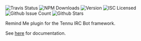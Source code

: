 ![Travis Status](https://img.shields.io/travis/Tennu/tennu-remindme.svg) ![NPM Downloads](https://img.shields.io/npm/dm/tennu-remindme.svg) ![Version](https://img.shields.io/npm/v/tennu-remindme.svg) ![ISC Licensed](https://img.shields.io/npm/l/tennu-remindme.svg) ![Github Issue Count](https://img.shields.io/github/issues/tennu/tennu-remindme.svg) ![Github Stars](https://img.shields.io/github/stars/Tennu/tennu-remindme.svg)

Remind Me plugin for the Tennu IRC Bot framework.

See [here](https://tennu.github.io/plugins/remindme) for documentation.